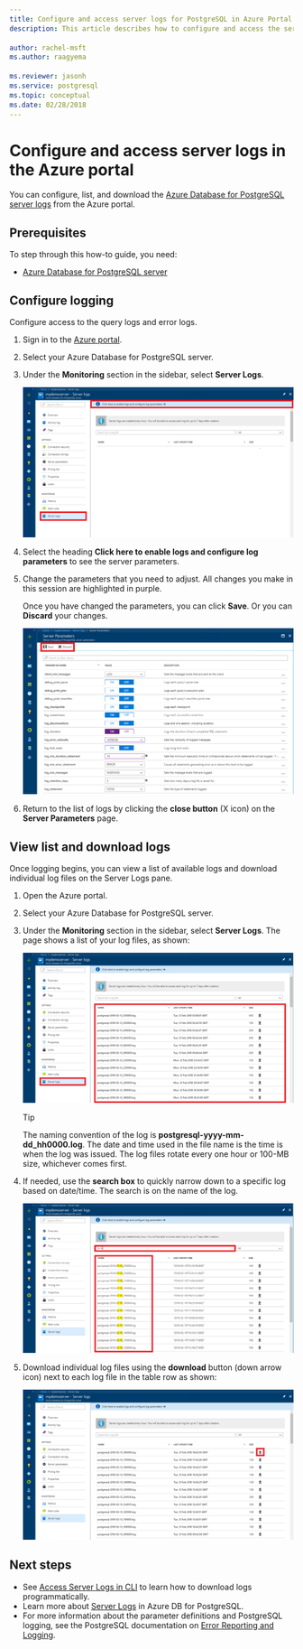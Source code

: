 ```yaml
---
title: Configure and access server logs for PostgreSQL in Azure Portal
description: This article describes how to configure and access the server logs in Azure Database for PostgreSQL from the Azure Portal.

author: rachel-msft
ms.author: raagyema

ms.reviewer: jasonh
ms.service: postgresql
ms.topic: conceptual
ms.date: 02/28/2018
---
```


# Configure and access server logs in the Azure portal

You can configure, list, and download the [Azure Database for PostgreSQL server logs](concepts-server-logs.md) from the Azure portal.

## Prerequisites
To step through this how-to guide, you need:
- [Azure Database for PostgreSQL server](quickstart-create-server-database-portal.md)

## Configure logging
Configure access to the query logs and error logs. 

1. Sign in to the [Azure portal](https://portal.azure.com/).

2. Select your Azure Database for PostgreSQL server.

3. Under the **Monitoring** section in the sidebar, select **Server Logs**. 

   ![Select Server Logs and select 'Click here to enable...'](./media/howto-configure-server-logs-in-portal/1-select-server-logs-configure.png)

4. Select the heading **Click here to enable logs and configure log parameters** to see the server parameters.

5. Change the parameters that you need to adjust. All changes you make in this session are highlighted in purple.

   Once you have changed the parameters, you can click **Save**. Or you can **Discard** your changes. 

   ![Long list of parameters with changes to save or discard](./media/howto-configure-server-logs-in-portal/3-save-discard.png)

6. Return to the list of logs by clicking the **close button** (X icon) on the **Server Parameters** page.

## View list and download logs
Once logging begins, you can view a list of available logs and download individual log files on the Server Logs pane. 

1. Open the Azure portal.

2. Select your Azure Database for PostgreSQL server.

3. Under the **Monitoring** section in the sidebar, select **Server Logs**. The page shows a list of your log files, as shown:

   ![Server logs list](./media/howto-configure-server-logs-in-portal/4-server-logs-list.png)

   > [!TIP]
   > The naming convention of the log is **postgresql-yyyy-mm-dd_hh0000.log**. The date and time used in the file name is the time is when the log was issued. The log files rotate every one hour or 100-MB size, whichever comes first.

4. If needed, use the **search box** to quickly narrow down to a specific log based on date/time. The search is on the name of the log.

   ![Example search on log names](./media/howto-configure-server-logs-in-portal/5-search.png)

5. Download individual log files using the **download** button (down arrow icon) next to each log file in the table row as shown:

   ![Click download icon](./media/howto-configure-server-logs-in-portal/6-download.png)

## Next steps
- See [Access Server Logs in CLI](howto-configure-server-logs-using-cli.md) to learn how to download logs programmatically.
- Learn more about [Server Logs](concepts-server-logs.md) in Azure DB for PostgreSQL. 
- For more information about the parameter definitions and PostgreSQL logging, see the PostgreSQL documentation on [Error Reporting and Logging](https://www.postgresql.org/docs/current/static/runtime-config-logging.html).

